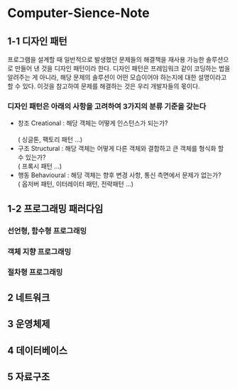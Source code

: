 # Computer-Sience-Note

## 1-1 디자인 패턴
프로그램을 설계할 때 일반적으로 발생했던 문제들의 해결책을 재사용 가능한 솔루션으로 만들어 낸 것을 디자인 패턴이라 한다.
디자인 패턴은 프레임워크 같이 코딩하는 법을 알려주는 게 아니라, 해당 문제의 솔루션이 어떤 모습이어야 하는지에 대한 설명이라고 할 수 있다. 이것을 참고하여 문제를 해결하는 것은 우리 개발자들의 몫이다. 
<br>

### 디자인 패턴은 아래의 사항을 고려하여 3가지의 분류 기준을 갖는다
- 창조 Creational :  해당 객체는 어떻게 인스턴스가 되는가?<br>  
  ( 싱글톤, 팩토리 패턴 ...)<br>
- 구조 Structural : 해당 객체는 어떻게 다른 객체와 결합하고 큰 객체를 형식화 할 수 있는가? <br>
  ( 프록시 패턴 ...)
- 행동 Behavioural : 해당 객체는 향후 변경 사항, 통신 측면에서 문제가 없는가? <br>
  ( 옵저버 패턴, 이터레이터 패턴, 전략패턴 ...) <br>

## 1-2 프로그래밍 패러다임
### 선언형, 함수형 프로그래밍

### 객체 지향 프로그래밍
### 절차형 프로그래밍


## 2 네트워크

## 3 운영체제 

## 4 데이터베이스

## 5 자료구조
